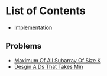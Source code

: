 # List of Contents

- [Implementation](https://github.com/thisisshub/DSA/blob/main/M_dequeue/A_implementation.py)

## Problems
- [Maximum Of All Subarray Of Size K](https://github.com/thisisshub/DSA/blob/main/M_dequeue/problems/A_maximum_of_all_subarray_of_size_k.py)
- [Desgin A Ds That Takes Min](https://github.com/thisisshub/DSA/blob/main/M_dequeue/problems/B_desgin_a_DS_that_takes_min.py)
